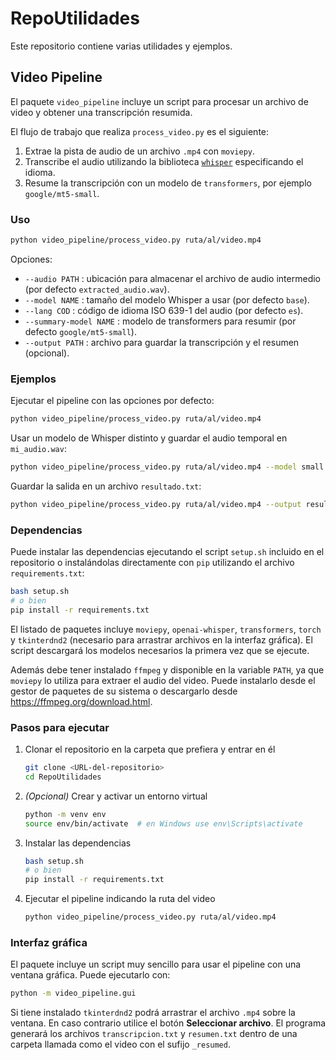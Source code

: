 # RepoUtilidades

Este repositorio contiene varias utilidades y ejemplos.

## Video Pipeline

El paquete `video_pipeline` incluye un script para procesar un archivo de video y obtener una transcripción resumida.

El flujo de trabajo que realiza `process_video.py` es el siguiente:
1. Extrae la pista de audio de un archivo `.mp4` con `moviepy`.
2. Transcribe el audio utilizando la biblioteca [`whisper`](https://github.com/openai/whisper) especificando el idioma.
3. Resume la transcripción con un modelo de `transformers`, por ejemplo `google/mt5-small`.

### Uso

```bash
python video_pipeline/process_video.py ruta/al/video.mp4
```

Opciones:
- `--audio PATH` : ubicación para almacenar el archivo de audio intermedio (por defecto `extracted_audio.wav`).
- `--model NAME` : tamaño del modelo Whisper a usar (por defecto `base`).
- `--lang COD` : código de idioma ISO 639-1 del audio (por defecto `es`).
- `--summary-model NAME` : modelo de transformers para resumir (por defecto `google/mt5-small`).
- `--output PATH` : archivo para guardar la transcripción y el resumen (opcional).

### Ejemplos

Ejecutar el pipeline con las opciones por defecto:

```bash
python video_pipeline/process_video.py ruta/al/video.mp4
```

Usar un modelo de Whisper distinto y guardar el audio temporal en `mi_audio.wav`:

```bash
python video_pipeline/process_video.py ruta/al/video.mp4 --model small --audio mi_audio.wav
```
Guardar la salida en un archivo `resultado.txt`:

```bash
python video_pipeline/process_video.py ruta/al/video.mp4 --output resultado.txt
```

### Dependencias

Puede instalar las dependencias ejecutando el script `setup.sh` incluido en el
repositorio o instalándolas directamente con `pip` utilizando el archivo
`requirements.txt`:

```bash
bash setup.sh
# o bien
pip install -r requirements.txt
```

El listado de paquetes incluye `moviepy`, `openai-whisper`, `transformers`,
`torch` y `tkinterdnd2` (necesario para arrastrar archivos en la interfaz
gráfica). El script descargará los modelos necesarios la primera vez que se
ejecute.

Además debe tener instalado `ffmpeg` y disponible en la variable `PATH`, ya que
`moviepy` lo utiliza para extraer el audio del video. Puede instalarlo desde el
gestor de paquetes de su sistema o descargarlo desde
<https://ffmpeg.org/download.html>.

### Pasos para ejecutar

1. Clonar el repositorio en la carpeta que prefiera y entrar en él

   ```bash
   git clone <URL-del-repositorio>
   cd RepoUtilidades
   ```

2. *(Opcional)* Crear y activar un entorno virtual

   ```bash
   python -m venv env
   source env/bin/activate  # en Windows use env\Scripts\activate
   ```

3. Instalar las dependencias

   ```bash
   bash setup.sh
   # o bien
   pip install -r requirements.txt
   ```

4. Ejecutar el pipeline indicando la ruta del video

   ```bash
   python video_pipeline/process_video.py ruta/al/video.mp4
   ```

### Interfaz gráfica

El paquete incluye un script muy sencillo para usar el pipeline con una
ventana gráfica. Puede ejecutarlo con:

```bash
python -m video_pipeline.gui
```

Si tiene instalado `tkinterdnd2` podrá arrastrar el archivo `.mp4` sobre la
ventana. En caso contrario utilice el botón **Seleccionar archivo**.
El programa generará los archivos `transcripcion.txt` y `resumen.txt` dentro
de una carpeta llamada como el video con el sufijo `_resumed`.
